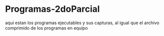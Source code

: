 # Programas-2doParcial
aqui estan los programas ejecutables y sus capturas, al igual que el archivo comprimido de los  programas en equipo

